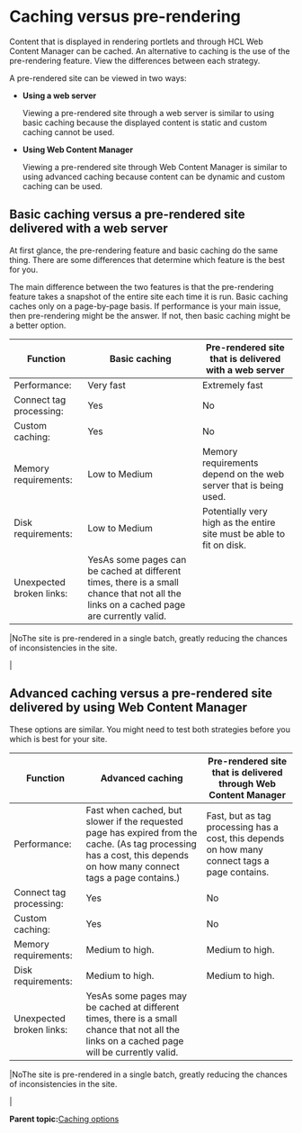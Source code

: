 # Caching versus pre-rendering

Content that is displayed in rendering portlets and through HCL Web Content Manager can be cached. An alternative to caching is the use of the pre-rendering feature. View the differences between each strategy.

A pre-rendered site can be viewed in two ways:

-   **Using a web server**

    Viewing a pre-rendered site through a web server is similar to using basic caching because the displayed content is static and custom caching cannot be used.

-   **Using Web Content Manager**

    Viewing a pre-rendered site through Web Content Manager is similar to using advanced caching because content can be dynamic and custom caching can be used.


## Basic caching versus a pre-rendered site delivered with a web server

At first glance, the pre-rendering feature and basic caching do the same thing. There are some differences that determine which feature is the best for you.

The main difference between the two features is that the pre-rendering feature takes a snapshot of the entire site each time it is run. Basic caching caches only on a page-by-page basis. If performance is your main issue, then pre-rendering might be the answer. If not, then basic caching might be a better option.

|Function|Basic caching|Pre-rendered site that is delivered with a web server|
|--------|-------------|-----------------------------------------------------|
|Performance:|Very fast|Extremely fast|
|Connect tag processing:|Yes|No|
|Custom caching:|Yes|No|
|Memory requirements:|Low to Medium|Memory requirements depend on the web server that is being used.|
|Disk requirements:|Low to Medium|Potentially very high as the entire site must be able to fit on disk.|
|Unexpected broken links:|YesAs some pages can be cached at different times, there is a small chance that not all the links on a cached page are currently valid.

|NoThe site is pre-rendered in a single batch, greatly reducing the chances of inconsistencies in the site.

|

## Advanced caching versus a pre-rendered site delivered by using Web Content Manager

These options are similar. You might need to test both strategies before you which is best for your site.

|Function|Advanced caching|Pre-rendered site that is delivered through Web Content Manager|
|--------|----------------|---------------------------------------------------------------|
|Performance:|Fast when cached, but slower if the requested page has expired from the cache. \(As tag processing has a cost, this depends on how many connect tags a page contains.\)|Fast, but as tag processing has a cost, this depends on how many connect tags a page contains.|
|Connect tag processing:|Yes|No|
|Custom caching:|Yes|No|
|Memory requirements:|Medium to high.|Medium to high.|
|Disk requirements:|Medium to high.|Medium to high.|
|Unexpected broken links:|YesAs some pages may be cached at different times, there is a small chance that not all the links on a cached page will be currently valid.

|NoThe site is pre-rendered in a single batch, greatly reducing the chances of inconsistencies in the site.

|

**Parent topic:**[Caching options](../wcm/wcm_config_delivery_caching.md)

